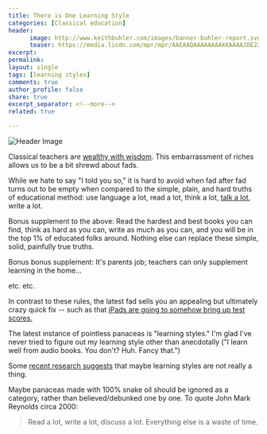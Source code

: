 ```yaml
---
title: There is One Learning Style
categories: [Classical education]
header:
      image: http://www.keithbuhler.com/images/banner-buhler-report.svg
      teaser: https://media.licdn.com/mpr/mpr/AAEAAQAAAAAAAAkKAAAAJDE2ZjYxNDVkLTAzNjgtNGM2My1hYWE3LWU0ZWVlZjNhMmY3Ng.jpg
excerpt: 
permalink: 
layout: single
tags: [learning styles]
comments: true
author_profile: false
share: true
excerpt_separator: <!--more-->
related: true

---
```


![Header Image](https://media.licdn.com/mpr/mpr/AAEAAQAAAAAAAAkKAAAAJDE2ZjYxNDVkLTAzNjgtNGM2My1hYWE3LWU0ZWVlZjNhMmY3Ng.jpg)

Classical teachers are [wealthy with wisdom](http://www.keithbuhler.com/buhlerreport/philosophy/2016/07/26/wealth-and-wisdom.html). This embarrassment of riches allows us to be a bit shrewd about fads. 

While we hate to say "I told you so," it is hard to avoid when fad after fad turns out to be empty when compared to the simple, plain, and hard truths of educational method: use language a lot, read a lot, think a lot, [talk a lot](http://literacy.rice.edu/thirty-million-word-gap), write a lot. 

<!--more-->

Bonus supplement to the above: Read the hardest and best books you can find, think as hard as you can, write as much as you can, and you will be in the top 1% of educated folks around. Nothing else can replace these simple, solid, painfully true truths. 

Bonus bonus supplement: It's parents job; teachers can only supplement learning in the home... 

etc. etc. 

In contrast to these rules, the latest fad sells you an appealing but ultimately crazy quick fix -- such as that [iPads are going to somehow bring up test scores.](http://www.latimes.com/local/lanow/la-me-ln-la-unified-ipad-settlement-20150925-story.html) 

The latest instance of pointless panaceas is "learning styles." I'm glad I've never tried to figure out my learning style other than anecdotally ("I learn well from audio books. You don't? Huh. Fancy that.") 


Some [recent research suggests](http://thefederalist.com/2017/03/22/brain-scientists-learning-styles-like-auditory-visual-and-kinesthetic-are-bunk/) that maybe learning styles are not really a thing. 

Maybe panaceas made with 100% snake oil should be ignored as a category, rather than believed/debunked one by one. To quote John Mark Reynolds circa 2000: 

>Read a lot, write a lot, discuss a lot. Everything else is a waste of time.
